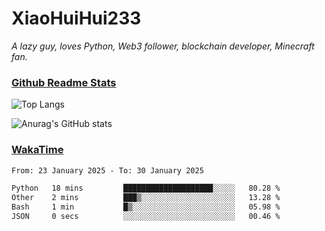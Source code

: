 # XiaoHuiHui233

*A lazy guy, loves Python, Web3 follower, blockchain developer, Minecraft fan.*

### [Github Readme Stats](https://github.com/anuraghazra/github-readme-stats)

![Top Langs](https://github-readme-stats.vercel.app/api/top-langs/?username=XiaoHuiHui233&layout=compact&theme=github_dark)

![Anurag's GitHub stats](https://github-readme-stats.vercel.app/api?username=XiaoHuiHui233&show_icons=true&theme=github_dark)

### [WakaTime](https://wakatime.com)

<!--START_SECTION:waka-->

```txt
From: 23 January 2025 - To: 30 January 2025

Python   18 mins         ████████████████████░░░░░   80.28 %
Other    2 mins          ███▒░░░░░░░░░░░░░░░░░░░░░   13.28 %
Bash     1 min           █▒░░░░░░░░░░░░░░░░░░░░░░░   05.98 %
JSON     0 secs          ░░░░░░░░░░░░░░░░░░░░░░░░░   00.46 %
```

<!--END_SECTION:waka-->
